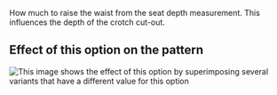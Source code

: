 How much to raise the waist from the seat depth measurement. This influences the depth of the crotch cut-out.

## Effect of this option on the pattern

![This image shows the effect of this option by superimposing several variants that have a different value for this option](waralee\_waistraise\_sample.svg "Effect of this option on the pattern")
